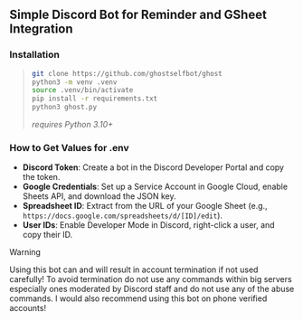 ## Simple Discord Bot for Reminder and GSheet Integration

### Installation
> ```bash
> git clone https://github.com/ghostselfbot/ghost
> python3 -m venv .venv
> source .venv/bin/activate
> pip install -r requirements.txt
> python3 ghost.py
> ```
> _requires Python 3.10+_
### How to Get Values for .env
- **Discord Token**: Create a bot in the Discord Developer Portal and copy the token.
- **Google Credentials**: Set up a Service Account in Google Cloud, enable Sheets API, and download the JSON key.
- **Spreadsheet ID**: Extract from the URL of your Google Sheet (e.g., `https://docs.google.com/spreadsheets/d/[ID]/edit`).
- **User IDs**: Enable Developer Mode in Discord, right-click a user, and copy their ID.

> [!WARNING]  
> Using this bot can and will result in account termination if not used carefully! To avoid termination do not use any commands within big servers especially ones moderated by Discord staff and do not use any of the abuse commands. I would also recommend using this bot on phone verified accounts!